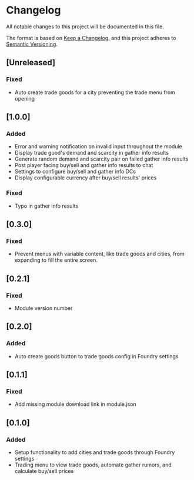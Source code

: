 # Changelog

All notable changes to this project will be documented in this file.

The format is based on [Keep a Changelog](https://keepachangelog.com/en/1.1.0/),
and this project adheres to [Semantic Versioning](https://semver.org/spec/v2.0.0.html).

## [Unreleased]

### Fixed

* Auto create trade goods for a city preventing the trade menu from opening

## [1.0.0]

### Added

* Error and warning notification on invalid input throughout the module
* Display trade good's demand and scarcity in gather info results
* Generate random demand and scarcity pair on failed gather info results
* Post player facing buy/sell and gather info results to chat
* Settings to configure buy/sell and gather info DCs
* Display configurable currency after buy/sell results' prices

### Fixed

* Typo in gather info results

## [0.3.0]

### Fixed

* Prevent menus with variable content, like trade goods and cities, from expanding to fill the
  entire screen.

## [0.2.1]

### Fixed

* Module version number

## [0.2.0]

### Added

* Auto create goods button to trade goods config in Foundry settings

## [0.1.1]

### Fixed

* Add missing module download link in module.json

## [0.1.0]

### Added

* Setup functionality to add cities and trade goods through Foundry settings
* Trading menu to view trade goods, automate gather rumors, and calculate buy/sell prices
